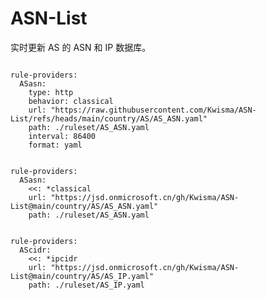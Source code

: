 
# ASN-List

实时更新 AS 的 ASN 和 IP 数据库。

<pre><code class="language-javascript">
rule-providers:
  ASasn:
    type: http
    behavior: classical
    url: "https://raw.githubusercontent.com/Kwisma/ASN-List/refs/heads/main/country/AS/AS_ASN.yaml"
    path: ./ruleset/AS_ASN.yaml
    interval: 86400
    format: yaml
</code></pre>

<pre><code class="language-javascript">
rule-providers:
  ASasn:
    <<: *classical
    url: "https://jsd.onmicrosoft.cn/gh/Kwisma/ASN-List@main/country/AS/AS_ASN.yaml"
    path: ./ruleset/AS_ASN.yaml
</code></pre>

<pre><code class="language-javascript">
rule-providers:
  AScidr:
    <<: *ipcidr
    url: "https://jsd.onmicrosoft.cn/gh/Kwisma/ASN-List@main/country/AS/AS_IP.yaml"
    path: ./ruleset/AS_IP.yaml
</code></pre>